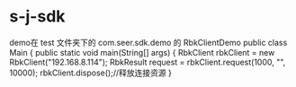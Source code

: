 # s-j-sdk
demo在 test 文件夹下的 com.seer.sdk.demo 的 RbkClientDemo
public class Main {
    public static void main(String[] args) {
    RbkClient rbkClient = new RbkClient("192.168.8.114");
    RbkResult request = rbkClient.request(1000, "", 10000);
    rbkClient.dispose();//释放连接资源
}
